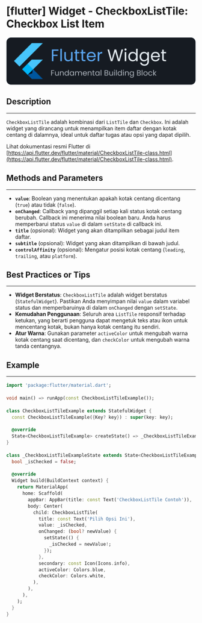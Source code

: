 # [flutter] Widget - CheckboxListTile: Checkbox List Item

![widget](https://raw.githubusercontent.com/oujisan/OuVault/main/img/flutter-widget.png)

## Description
---
`CheckboxListTile` adalah kombinasi dari `ListTile` dan `Checkbox`. Ini adalah widget yang dirancang untuk menampilkan item daftar dengan kotak centang di dalamnya, ideal untuk daftar tugas atau opsi yang dapat dipilih.

Lihat dokumentasi resmi Flutter di [https://api.flutter.dev/flutter/material/CheckboxListTile-class.html](https://api.flutter.dev/flutter/material/CheckboxListTile-class.html).

## Methods and Parameters
---
* **`value`**: Boolean yang menentukan apakah kotak centang dicentang (`true`) atau tidak (`false`).
* **`onChanged`**: Callback yang dipanggil setiap kali status kotak centang berubah. Callback ini menerima nilai boolean baru. Anda harus memperbarui status `value` di dalam `setState` di callback ini.
* **`title`** (opsional): Widget yang akan ditampilkan sebagai judul item daftar.
* **`subtitle`** (opsional): Widget yang akan ditampilkan di bawah judul.
* **`controlAffinity`** (opsional): Mengatur posisi kotak centang (`leading`, `trailing`, atau `platform`).

## Best Practices or Tips
---
* **Widget Berstatus**: `CheckboxListTile` adalah widget berstatus (`StatefulWidget`). Pastikan Anda menyimpan nilai `value` dalam variabel status dan memperbaruinya di dalam `onChanged` dengan `setState`.
* **Kemudahan Penggunaan**: Seluruh area `ListTile` responsif terhadap ketukan, yang berarti pengguna dapat mengetuk teks atau ikon untuk mencentang kotak, bukan hanya kotak centang itu sendiri.
* **Atur Warna**: Gunakan parameter `activeColor` untuk mengubah warna kotak centang saat dicentang, dan `checkColor` untuk mengubah warna tanda centangnya.

## Example
---
```dart
import 'package:flutter/material.dart';

void main() => runApp(const CheckboxListTileExample());

class CheckboxListTileExample extends StatefulWidget {
  const CheckboxListTileExample({Key? key}) : super(key: key);

  @override
  State<CheckboxListTileExample> createState() => _CheckboxListTileExampleState();
}

class _CheckboxListTileExampleState extends State<CheckboxListTileExample> {
  bool _isChecked = false;

  @override
  Widget build(BuildContext context) {
    return MaterialApp(
      home: Scaffold(
        appBar: AppBar(title: const Text('CheckboxListTile Contoh')),
        body: Center(
          child: CheckboxListTile(
            title: const Text('Pilih Opsi Ini'),
            value: _isChecked,
            onChanged: (bool? newValue) {
              setState(() {
                _isChecked = newValue!;
              });
            },
            secondary: const Icon(Icons.info),
            activeColor: Colors.blue,
            checkColor: Colors.white,
          ),
        ),
      ),
    );
  }
}